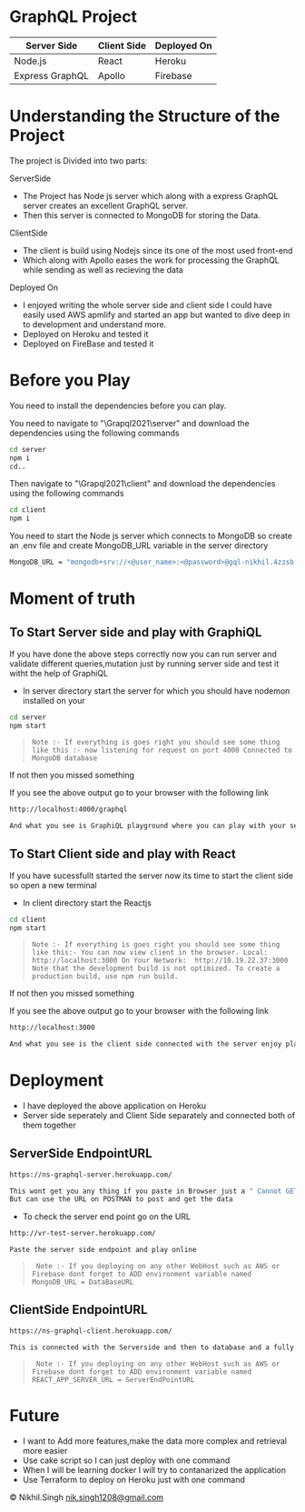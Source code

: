 # GraphQL Project
| Server Side | Client Side | Deployed On |
| ------ | ------ |----------------------|
| Node.js | React | Heroku
| Express GraphQL | Apollo | Firebase

Understanding the Structure of the Project
==========================================
The project is Divided into two parts:

ServerSide

- The Project has Node js server which along with a express GraphQL server creates an excellent GraphQL server.
- Then this server is connected to MongoDB for storing the Data.

ClientSide

- The client is build using Nodejs since its one of the most used front-end
- Which along with Apollo eases the work for processing the GraphQL while sending as well as recieving the data

Deployed On 

- I enjoyed writing the whole server side and client side I could have easily used AWS apmlify and started an app but wanted to dive deep in to development and understand more.
- Deployed on Heroku and tested it 
- Deployed on FireBase and tested it 

Before you Play
==============

 You need to install the dependencies before you can play.

You need to navigate to "\Grapql2021\server" and download the dependencies using the following commands
```sh
cd server
npm i 
cd..
```
Then navigate to "\Grapql2021\client" and download the dependencies using the following commands
```sh
cd client
npm i 
```
You need to start the Node js server which connects to MongoDB so create an .env file and create MongoDB_URL variable in the server directory
```sh
MongoDB_URL = "mongodb+srv://<@user_name>:<@password>@gql-nikhil.4zzsb.mongodb.net/myFirstDatabase?retryWrites=true&w=majority"
```

Moment of truth 
================
To Start Server side and play with GraphiQL
-

If you have done the above steps correctly now you can run server and validate different queries,mutation just by running server side and test it witht the help of GraphiQL
- In server directory start the server for which you should have nodemon installed on your 
 ```sh
 cd server
npm start 
```
> ` Note :-
If everything is goes right you should see some thing like this :-
now listening for request on port 4000
Connected to MongoDB database
`

If not then you missed something

If you see the above output go to your browser with the following link 
```sh
http://localhost:4000/graphql 

And what you see is GraphiQL playground where you can play with your server without an UI adn check the implementation of server side
```

To Start Client side and play with React
-

If you have sucessfullt started the server now its time to start the client side so open a new terminal
- In client directory start the Reactjs 
 ```sh
 cd client
npm start 
```

> ` Note :-
If everything is goes right you should see some thing like this:-
You can now view client in the browser.
  Local:            http://localhost:3000
  On Your Network:  http://10.19.22.37:3000
Note that the development build is not optimized.
To create a production build, use npm run build.
`

If not then you missed something

If you see the above output go to your browser with the following link 

 ```sh
http://localhost:3000 

And what you see is the client side connected with the server enjoy playing and adding and testing new features.
```


Deployment 
==========
- I have deployed the above application on Heroku 
- Server side seperately and Client Side separately and connected both of them together 

ServerSide EndpointURL
-

 ```sh
https://ns-graphql-server.herokuapp.com/

This wont get you any thing if you paste in Browser just a " Cannot GET /"
But can use the URL on POSTMAN to post and get the data
```

- To check the server end point go on the URL 


 ```sh
http://vr-test-server.herokuapp.com/

Paste the server side endpoint and play online 
``` 

> ` Note :-
If you deploying on any other WebHost such as AWS or Firebase dont forget to ADD environment variable named MongoDB_URL = DataBaseURL`

ClientSide EndpointURL
-

 ```sh
https://ns-graphql-client.herokuapp.com/

This is connected with the Serverside and then to database and a fully functioning website is up
```

> ` Note :-
If you deploying on any other WebHost such as AWS or Firebase dont forget to ADD environment variable named REACT_APP_SERVER_URL = ServerEndPointURL`


Future
==========
- I want to Add more features,make the data more complex and retrieval more easier
- Use cake script so I can just deploy with one command 
- When I will be learning docker I will try to contanarized the application 
- Use Terraform to deploy on Heroku just with one command 

 © Nikhil.Singh nik.singh1208@gmail.com